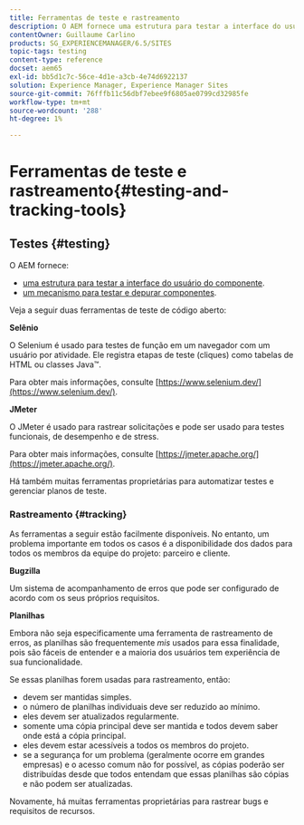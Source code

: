 ```yaml
---
title: Ferramentas de teste e rastreamento
description: O AEM fornece uma estrutura para testar a interface do usuário do componente e um mecanismo para testar e depurar componentes
contentOwner: Guillaume Carlino
products: SG_EXPERIENCEMANAGER/6.5/SITES
topic-tags: testing
content-type: reference
docset: aem65
exl-id: bb5d1c7c-56ce-4d1e-a3cb-4e74d6922137
solution: Experience Manager, Experience Manager Sites
source-git-commit: 76fffb11c56dbf7ebee9f6805ae0799cd32985fe
workflow-type: tm+mt
source-wordcount: '288'
ht-degree: 1%

---
```


# Ferramentas de teste e rastreamento{#testing-and-tracking-tools}

## Testes {#testing}

O AEM fornece:

* [uma estrutura para testar a interface do usuário do componente](/help/sites-developing/hobbes.md).
* [um mecanismo para testar e depurar componentes](/help/sites-developing/developer-mode.md).

Veja a seguir duas ferramentas de teste de código aberto:

**Selênio**

O Selenium é usado para testes de função em um navegador com um usuário por atividade. Ele registra etapas de teste (cliques) como tabelas de HTML ou classes Java™.

Para obter mais informações, consulte [https://www.selenium.dev/](https://www.selenium.dev/).

**JMeter**

O JMeter é usado para rastrear solicitações e pode ser usado para testes funcionais, de desempenho e de stress.

Para obter mais informações, consulte [https://jmeter.apache.org/](https://jmeter.apache.org/).

Há também muitas ferramentas proprietárias para automatizar testes e gerenciar planos de teste.

### Rastreamento {#tracking}

As ferramentas a seguir estão facilmente disponíveis. No entanto, um problema importante em todos os casos é a disponibilidade dos dados para todos os membros da equipe do projeto: parceiro e cliente.

**Bugzilla**

Um sistema de acompanhamento de erros que pode ser configurado de acordo com os seus próprios requisitos.

**Planilhas**

Embora não seja especificamente uma ferramenta de rastreamento de erros, as planilhas são frequentemente *mis* usados para essa finalidade, pois são fáceis de entender e a maioria dos usuários tem experiência de sua funcionalidade.

Se essas planilhas forem usadas para rastreamento, então:

* devem ser mantidas simples.
* o número de planilhas individuais deve ser reduzido ao mínimo.
* eles devem ser atualizados regularmente.
* somente uma cópia principal deve ser mantida e todos devem saber onde está a cópia principal.
* eles devem estar acessíveis a todos os membros do projeto.
* se a segurança for um problema (geralmente ocorre em grandes empresas) e o acesso comum não for possível, as cópias poderão ser distribuídas desde que todos entendam que essas planilhas são cópias e não podem ser atualizadas.

Novamente, há muitas ferramentas proprietárias para rastrear bugs e requisitos de recursos.

